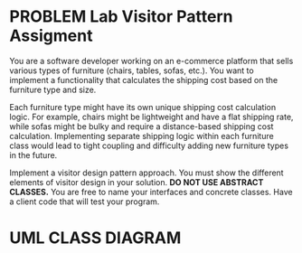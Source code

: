 # PROBLEM Lab Visitor Pattern Assigment

You are a software developer working on an e-commerce platform that sells various types of furniture (chairs, tables, sofas, etc.). You want to implement a functionality that calculates the shipping cost based on the furniture type and size.

Each furniture type might have its own unique shipping cost calculation logic. For example, chairs might be lightweight and have a flat shipping rate, while sofas might be bulky and require a distance-based shipping cost calculation. Implementing separate shipping logic within each furniture class would lead to tight coupling and difficulty adding new furniture types in the future.

Implement a visitor design pattern approach. You must show the different elements of visitor design in your solution.  __DO NOT USE ABSTRACT CLASSES.__ You are free to name your interfaces and concrete classes. Have a client code that will test your program.

# UML CLASS DIAGRAM
